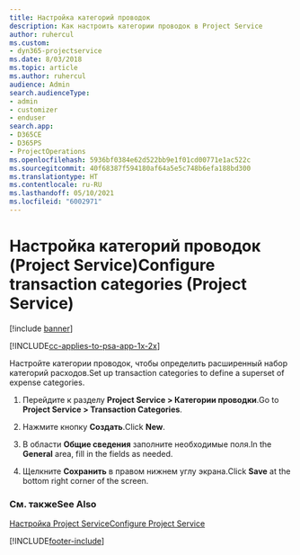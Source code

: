 ```yaml
---
title: Настройка категорий проводок
description: Как настроить категории проводок в Project Service
author: ruhercul
ms.custom:
- dyn365-projectservice
ms.date: 8/03/2018
ms.topic: article
ms.author: ruhercul
audience: Admin
search.audienceType:
- admin
- customizer
- enduser
search.app:
- D365CE
- D365PS
- ProjectOperations
ms.openlocfilehash: 5936bf0384e62d522bb9e1f01cd00771e1ac522c
ms.sourcegitcommit: 40f68387f594180af64a5e5c748b6efa188bd300
ms.translationtype: HT
ms.contentlocale: ru-RU
ms.lasthandoff: 05/10/2021
ms.locfileid: "6002971"
---
```

# <a name="configure-transaction-categories-project-service"></a><span data-ttu-id="31eb0-103">Настройка категорий проводок (Project Service)</span><span class="sxs-lookup"><span data-stu-id="31eb0-103">Configure transaction categories (Project Service)</span></span>

[!include [banner](../includes/psa-now-project-operations.md)]

[!INCLUDE[cc-applies-to-psa-app-1x-2x](../includes/cc-applies-to-psa-app-1x-2x.md)]

<span data-ttu-id="31eb0-104">Настройте категории проводок, чтобы определить расширенный набор категорий расходов.</span><span class="sxs-lookup"><span data-stu-id="31eb0-104">Set up transaction categories to define a superset of expense categories.</span></span>  
  
1.  <span data-ttu-id="31eb0-105">Перейдите к разделу **Project Service > Категории проводки**.</span><span class="sxs-lookup"><span data-stu-id="31eb0-105">Go to **Project Service > Transaction Categories**.</span></span>  
  
2.  <span data-ttu-id="31eb0-106">Нажмите кнопку **Создать**.</span><span class="sxs-lookup"><span data-stu-id="31eb0-106">Click **New**.</span></span>  
  
3.  <span data-ttu-id="31eb0-107">В области **Общие сведения** заполните необходимые поля.</span><span class="sxs-lookup"><span data-stu-id="31eb0-107">In the **General** area, fill in the fields as needed.</span></span>  
  
4.  <span data-ttu-id="31eb0-108">Щелкните **Сохранить** в правом нижнем углу экрана.</span><span class="sxs-lookup"><span data-stu-id="31eb0-108">Click **Save** at the bottom right corner of the screen.</span></span>  
  
### <a name="see-also"></a><span data-ttu-id="31eb0-109">См. также</span><span class="sxs-lookup"><span data-stu-id="31eb0-109">See Also</span></span>  
 [<span data-ttu-id="31eb0-110">Настройка Project Service</span><span class="sxs-lookup"><span data-stu-id="31eb0-110">Configure Project Service</span></span>](../psa/configure.md)


[!INCLUDE[footer-include](../includes/footer-banner.md)]